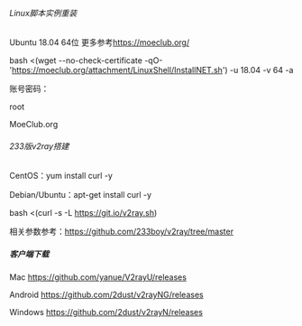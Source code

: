 

###### Linux脚本实例重装

Ubuntu 18.04 64位 更多参考<https://moeclub.org/>

bash <(wget --no-check-certificate -qO- 'https://moeclub.org/attachment/LinuxShell/InstallNET.sh') -u 18.04 -v 64 -a

账号密码：

root  

MoeClub.org 

###### 233版v2ray搭建

CentOS：yum install curl -y

Debian/Ubuntu：apt-get install curl -y

bash <(curl -s -L https://git.io/v2ray.sh)

相关参数参考：<https://github.com/233boy/v2ray/tree/master>

##### 客户端下载



Mac    <https://github.com/yanue/V2rayU/releases>

Android <https://github.com/2dust/v2rayNG/releases>   

Windows  <https://github.com/2dust/v2rayN/releases>
